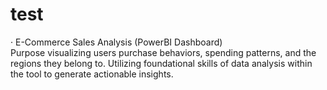 # test 
· E-Commerce Sales Analysis (PowerBI Dashboard)    
Purpose visualizing users purchase behaviors, spending patterns, and the regions they belong to.
Utilizing  foundational skills of data analysis within the tool to generate actionable insights. 
